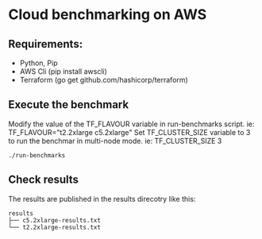 
# Cloud benchmarking on AWS

## Requirements:
* Python, Pip
* AWS Cli (pip install awscli)
* Terraform (go get github.com/hashicorp/terraform)

## Execute the benchmark

Modify the value of the TF_FLAVOUR variable in run-benchmarks script. ie: TF_FLAVOUR="t2.2xlarge c5.2xlarge"
Set TF_CLUSTER_SIZE variable to 3 to run the benchmar in multi-node mode. ie: TF_CLUSTER_SIZE 3

```
./run-benchmarks
```

## Check results

The results are published in the results direcotry like this:
```
results
├── c5.2xlarge-results.txt
└── t2.2xlarge-results.txt
```
